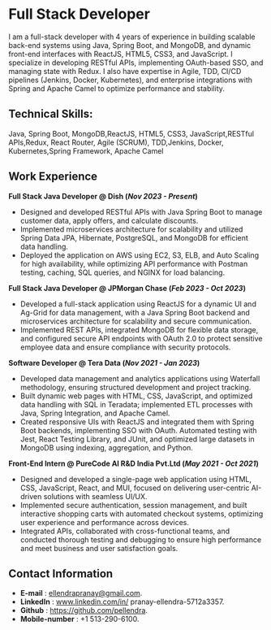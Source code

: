 # Full Stack Developer
I am a full-stack developer with 4 years of experience in building scalable back-end systems using Java, Spring Boot, and MongoDB, and dynamic front-end interfaces with ReactJS, HTML5, CSS3, and JavaScript. I specialize in developing RESTful APIs, implementing OAuth-based SSO, and managing state with Redux. I also have expertise in Agile, TDD, CI/CD pipelines (Jenkins, Docker, Kubernetes), and enterprise integrations with Spring and Apache Camel to optimize performance and stability.

## Technical Skills:
Java, Spring Boot, MongoDB,ReactJS, HTML5, CSS3, JavaScript,RESTful APIs,Redux, React Router, Agile (SCRUM), TDD,Jenkins, Docker, Kubernetes,Spring Framework, Apache Camel

## Work Experience
**Full Stack Java Developer @ Dish (_Nov 2023 - Present_)**

- Designed and developed RESTful APIs with Java Spring Boot to manage customer data, apply offers, and calculate discounts.
- Implemented microservices architecture for scalability and utilized Spring Data JPA, Hibernate, PostgreSQL, and MongoDB for efficient data handling.
- Deployed the application on AWS using EC2, S3, ELB, and Auto Scaling for high availability, while optimizing API performance with Postman testing, caching, SQL queries, and NGINX for load balancing.
  
**Full Stack Java Developer @ JPMorgan Chase  (_Feb 2023 - Oct 2023_)**
- Developed a full-stack application using ReactJS for a dynamic UI and Ag-Grid for data management, with a Java Spring Boot backend and microservices architecture for scalability and secure communication.
- Implemented REST APIs, integrated MongoDB for flexible data storage, and configured secure API endpoints with OAuth 2.0 to protect sensitive employee data and ensure compliance with security protocols.

**Software Developer @ Tera Data  (_Nov 2021 - Jan 2023_)**  
- Developed data management and analytics applications using Waterfall methodology, ensuring structured development and project tracking.
- Built dynamic web pages with HTML, CSS, JavaScript, and optimized data handling with SQL in Teradata; implemented ETL processes with Java, Spring Integration, and 
  Apache Camel.
- Created responsive UIs with ReactJS and integrated them with Spring Boot backends, implementing SSO with OAuth. Automated testing with Jest, React Testing Library, and JUnit, and optimized large datasets in MongoDB using indexing, aggregation, and Python.

**Front-End Intern @ PureCode AI R&D India Pvt.Ltd  (_May 2021 - Oct 2021_)** 
- Designed and developed a single-page web application using HTML, CSS, JavaScript, React, and MUI, focused on delivering user-centric AI-driven solutions with seamless UI/UX.
- Implemented secure authentication, session management, and built interactive shopping carts with automated checkout systems, optimizing user experience and performance across devices.
- Integrated APIs, collaborated with cross-functional teams, and conducted thorough testing and debugging to ensure high performance and meet business and user satisfaction goals.


## Contact Information

- **E-mail** : ellendrapranay@gmail.com.
- **LinkedIn** : www.linkedin.com/in/ pranay-ellendra-5712a3357.
- **Github** : https://github.com/pellendra.
- **Mobile-number** : +1 513-290-6100.







